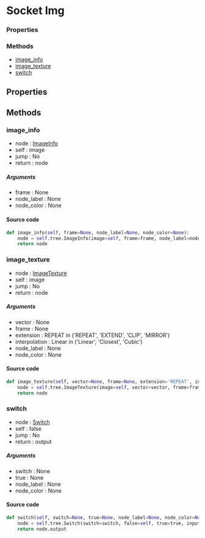 # Socket Img

### Properties


### Methods

- [image_info](#image_info)
- [image_texture](#image_texture)
- [switch](#switch)

## Properties

## Methods

### image_info


- node : [ImageInfo](/docs/GeoNodes/ImageInfo.md)
- self : image
- jump : No
- return : node

##### Arguments

- frame : None
- node_label : None
- node_color : None

#### Source code

``` python
def image_info(self, frame=None, node_label=None, node_color=None):
    node = self.tree.ImageInfo(image=self, frame=frame, node_label=node_label, node_color=node_color)
    return node
```
### image_texture


- node : [ImageTexture](/docs/GeoNodes/ImageTexture.md)
- self : image
- jump : No
- return : node

##### Arguments

- vector : None
- frame : None
- extension : REPEAT in ('REPEAT', 'EXTEND', 'CLIP', 'MIRROR')
- interpolation : Linear in ('Linear', 'Closest', 'Cubic')
- node_label : None
- node_color : None

#### Source code

``` python
def image_texture(self, vector=None, frame=None, extension='REPEAT', interpolation='Linear', node_label=None, node_color=None):
    node = self.tree.ImageTexture(image=self, vector=vector, frame=frame, extension=extension, interpolation=interpolation, node_label=node_label, node_color=node_color)
    return node
```
### switch


- node : [Switch](/docs/GeoNodes/Switch.md)
- self : false
- jump : No
- return : output

##### Arguments

- switch : None
- true : None
- node_label : None
- node_color : None

#### Source code

``` python
def switch(self, switch=None, true=None, node_label=None, node_color=None):
    node = self.tree.Switch(switch=switch, false=self, true=true, input_type='IMAGE', node_label=node_label, node_color=node_color)
    return node.output
```
